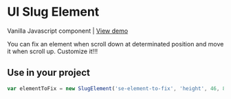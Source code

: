 UI Slug Element
===========
Vanilla Javascript component | [View demo](http://ibarbieri.github.io/ui-slug_element/)

You can fix an element when scroll down at determinated position and move it when scroll up.
Customize it!!!

## Use in your project
```javascript
var elementToFix = new SlugElement('se-element-to-fix', 'height', 46, 84);
```

